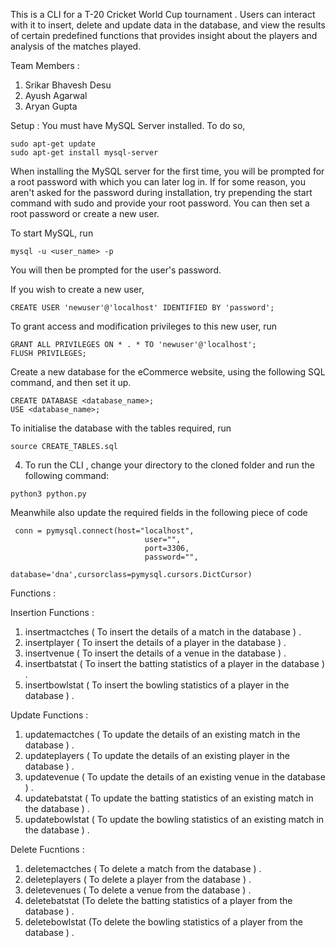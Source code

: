 This is a CLI for a T-20 Cricket World Cup tournament . Users can interact with it to insert, delete and update data in the database, and view the results of certain predefined functions that provides insight about the players and analysis of the matches played.

Team Members :

1. Srikar Bhavesh Desu
2. Ayush Agarwal
3. Aryan Gupta

Setup :
You must have MySQL Server installed. To do so,
```
sudo apt-get update
sudo apt-get install mysql-server
```
When installing the MySQL server for the first time, you will be prompted for a root password with which you can later log in. If for some reason, you aren't asked for the password during installation, try prepending the start command with sudo and provide your root password. You can then set a root password or create a new user.

To start MySQL, run
```
mysql -u <user_name> -p
```
You will then be prompted for the user's password.

If you wish to create a new user,
```
CREATE USER 'newuser'@'localhost' IDENTIFIED BY 'password';
```
To grant access and modification privileges to this new user, run
```
GRANT ALL PRIVILEGES ON * . * TO 'newuser'@'localhost';
FLUSH PRIVILEGES;
```
Create a new database for the eCommerce website, using the following SQL command, and then set it up.
```
CREATE DATABASE <database_name>;
USE <database_name>;
```
To initialise the database with the tables required, run
```
source CREATE_TABLES.sql
```
4. To run the CLI ,  change your directory to the cloned folder and run the following command:
```
python3 python.py
```
Meanwhile also update the required fields in the following piece of code 
```
 conn = pymysql.connect(host="localhost",
                              user="",
                              port=3306,
                              password="",
                              database='dna',cursorclass=pymysql.cursors.DictCursor)                             
```

Functions :

Insertion Functions : 

1) insertmactches ( To insert the details of a match in the database ) .
2) insertplayer ( To insert the details of a player in the database ) .
3) insertvenue ( To insert the details of a venue in the database ) .
4) insertbatstat ( To insert the batting statistics of a player in the database ) .
5) insertbowlstat ( To insert the bowling statistics of a player in the database ) .

Update Functions :

1) updatemactches ( To update the details of an existing match in the database ) .
2) updateplayers (  To update the details of an existing player in the database ) .
3) updatevenue (  To update the details of an existing venue in the database  ) .
4) updatebatstat ( To update the batting statistics of an existing match in the database ) .
5) updatebowlstat ( To update the bowling statistics of an existing match in the database ) .

Delete Fucntions : 


1) deletemactches ( To delete a match from the database ) .
2) deleteplayers ( To delete a player from the database ) .
3) deletevenues ( To delete a venue from the database ) .
4) deletebatstat (To delete the batting statistics of a player from the database ) .
5) deletebowlstat (To delete the bowling statistics of a player from the database  ) .






